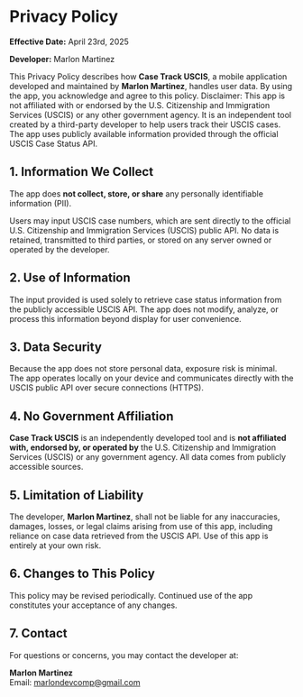 # Privacy Policy

**Effective Date:** April 23rd, 2025

**Developer:** Marlon Martinez

This Privacy Policy describes how **Case Track USCIS**, a mobile application developed and maintained by **Marlon Martinez**, handles user data. By using the app, you acknowledge and agree to this policy.
Disclaimer: This app is not affiliated with or endorsed by the U.S. Citizenship and Immigration Services (USCIS) or any other government agency. It is an independent tool created by a third-party developer to help users track their USCIS cases. The app uses publicly available information provided through the official USCIS Case Status API.
## 1. Information We Collect

The app does **not collect, store, or share** any personally identifiable information (PII).

Users may input USCIS case numbers, which are sent directly to the official U.S. Citizenship and Immigration Services (USCIS) public API. No data is retained, transmitted to third parties, or stored on any server owned or operated by the developer.

## 2. Use of Information

The input provided is used solely to retrieve case status information from the publicly accessible USCIS API. The app does not modify, analyze, or process this information beyond display for user convenience.

## 3. Data Security

Because the app does not store personal data, exposure risk is minimal. The app operates locally on your device and communicates directly with the USCIS public API over secure connections (HTTPS).

## 4. No Government Affiliation

**Case Track USCIS** is an independently developed tool and is **not affiliated with, endorsed by, or operated by** the U.S. Citizenship and Immigration Services (USCIS) or any government agency. All data comes from publicly accessible sources.

## 5. Limitation of Liability

The developer, **Marlon Martinez**, shall not be liable for any inaccuracies, damages, losses, or legal claims arising from use of this app, including reliance on case data retrieved from the USCIS API. Use of this app is entirely at your own risk.

## 6. Changes to This Policy

This policy may be revised periodically. Continued use of the app constitutes your acceptance of any changes.

## 7. Contact

For questions or concerns, you may contact the developer at:

**Marlon Martinez**  
Email: marlondevcomp@gmail.com
